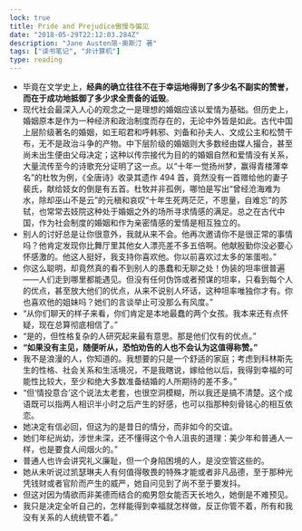 ```yaml
---
lock: true
title: Pride and Prejudice傲慢与偏见
date: "2018-05-29T22:12:03.284Z"
description: "Jane Austen简·奥斯汀 著"
tags: ["读书笔记", "非计算机"]
type: reading
---
```


- 毕竟在文学史上，**经典的确立往往不在于幸运地得到了多少名不副实的赞誉，而在于成功地抵御了多少求全责备的诋毁**。
- 现代社会最深入人心的观念之一是理想的婚姻应该以爱情为基础。但历史上，婚姻原本是作为一种经济和政治制度而存在的，无论中外皆是如此。古代中国上层阶级著名的婚姻，如王昭君和呼韩邪、刘备和孙夫人、文成公主和松赞干布，无不是政治斗争的产物。中下层阶级的婚姻则大多数经由媒人撮合，甚至尚未出生便由父母决定；这种以传宗接代为目的的婚姻自然和爱情没有关系，大量流传至今的诗歌充分证明了这一点。以“十年一觉扬州梦，赢得青楼薄幸名”的杜牧为例，《全唐诗》收录其遗作 494 首，竟然没有一首赠给他的妻子裴氏，献给妓女的倒是有五首。杜牧并非孤例，哪怕是写出“曾经沧海难为水，除却巫山不是云”的元稹和哀叹“十年生死两茫茫，不思量，自难忘”的苏轼，也常常去妓院这种处于婚姻之外的场所寻求情感的满足。总之在古代中国，作为社会制度的婚姻和作为亲密情感的爱情是相互独立的。
- 别人的讨好总是让你很意外，我就从来不会。他再次邀请你不是很正常的事情吗？他肯定发现你比舞厅里其他女人漂亮差不多五倍啊。他献殷勤你没必要心怀感激的。他这人挺好，我支持你喜欢他。你以前喜欢过太多的笨蛋啦。”
- 你这么聪明，却竟然真的看不到别人的愚蠢和无聊之处！伪装的坦率很普遍——人们走到哪里都能遇见。但没有任何伪饰或者预谋的坦率，只看到每个人的优点，甚至放大他们的优点，从来不说别人坏话，这种坦率唯独你才有。你也喜欢他的姐妹吗？她们的言谈举止可没那么有风度。”
- “从你们聊天的样子来看，你们肯定是本地最蠢的两个女孩。我本来还有点怀疑，现在总算彻底相信了。”
- “是的，但性格复杂的人研究起来最有意思。那是他们仅有的优点。”
- **“如果没有主见，随便听从，恐怕劝告的人也不会认为这值得称赞。”**
- 我不是浪漫的人，你知道的。我想要的只是一个舒适的家庭；考虑到科林斯先生的性格、社会关系和生活境况，不是我瞎说，嫁给他以后，我得到幸福的可能性比较大，至少和绝大多数准备结婚的人所期待的差不多。”
- “但‘情投意合’这个说法太老套，也很空洞模糊，所以我还是搞不清楚。这个成语既可以指两人相识半小时之后产生的好感，也可以指那种刻骨铭心的相互依恋。
- 她决定有信必回，但这为的是昔日的情分，而非如今的交谊。
- 她们年纪尚幼，涉世未深，还不懂得这个令人沮丧的道理：美少年和普通人一样，也是要食人间烟火的。”
- 普通人也许会讲究礼义廉耻，但一个身陷困境的人，是没空管这些的。
- 她从未听说过凯瑟琳夫人有何值得敬畏的特殊才能或者非凡品德，至于那种光凭钱财或者官阶而产生的威严，她自问见到了尚不至于要发抖。
- 但这对因为情欲而非美德而结合的痴男怨女能否天长地久，她倒是不难预见。
- 我只是决定全听自己的，怎样能得到幸福就怎样做，反正你管不着，所有和我没有关系的人统统管不着。”
